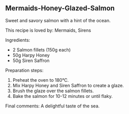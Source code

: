 ## Mermaids-Honey-Glazed-Salmon
Sweet and savory salmon with a hint of the ocean.

This recipe is loved by: Mermaids, Sirens

Ingredients:

* 2 Salmon fillets (150g each)
* 50g Harpy Honey
* 50g Siren Saffron

Preparation steps:

1. Preheat the oven to 180°C.
2. Mix Harpy Honey and Siren Saffron to create a glaze.
3. Brush the glaze over the salmon fillets.
4. Bake the salmon for 10-12 minutes or until flaky.

Final comments: A delightful taste of the sea.

